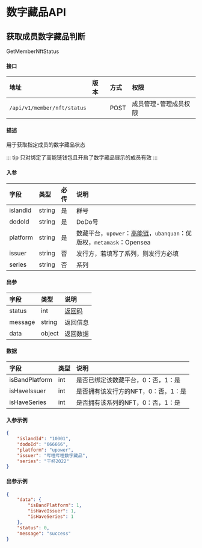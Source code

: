 # 数字藏品API


## 获取成员数字藏品判断

GetMemberNftStatus

#### 接口

|地址|版本|方式|权限|
|:-----|:---------------|:-----|:---------------|
|`/api/v1/member/nft/status`|<Badge type="warning" text="v1" vertical="middle" />|POST|成员管理-管理成员权限|

#### 描述

用于获取指定成员的数字藏品状态

::: tip
只对绑定了高能链钱包且开启了数字藏品展示的成员有效
:::

#### 入参

|字段|类型|必传|说明|
|:---------------|:-----|:-----|:---------------|
|islandId|string|是|群号|
|dodoId|string|是|DoDo号|
|platform|string|是|数藏平台，`upower`：[高能链](https://img.imdodo.com/dodo/0286c607eb8435235d6525c3f5a621d7.png)，`ubanquan`：优版权，`metamask`：Opensea|
|issuer|string|否|发行方，若填写了系列，则发行方必填|
|series|string|否|系列|

#### 出参

|字段|类型|说明|
|:---------------|:-----|:---------------|
|status|int|[返回码](../start/status.md)|
|message|string|返回信息|
|data|object|返回数据|

#### 数据

|字段|类型|说明|
|:---------------|:-----|:---------------|
|isBandPlatform|int|是否已绑定该数藏平台，0：否，1：是|
|isHaveIssuer|int|是否拥有该发行方的NFT，0：否，1：是|
|isHaveSeries|int|是否拥有该系列的NFT，0：否，1：是|

#### 入参示例

```json
{
    "islandId": "10001",
    "dodoId": "666666",
    "platform": "upower",
    "issuer": "哔哩哔哩数字藏品",
    "series": "干杯2022"
}
```

#### 出参示例

```json
{
    "data": {
        "isBandPlatform": 1,
        "isHaveIssuer": 1,
        "isHaveSeries": 1
    },
    "status": 0,
    "message": "success"
}
```